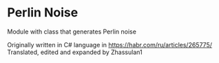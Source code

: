 # Perlin Noise

Module with class that generates Perlin noise

Originally written in C# language in https://habr.com/ru/articles/265775/
Translated, edited and expanded by Zhassulan1